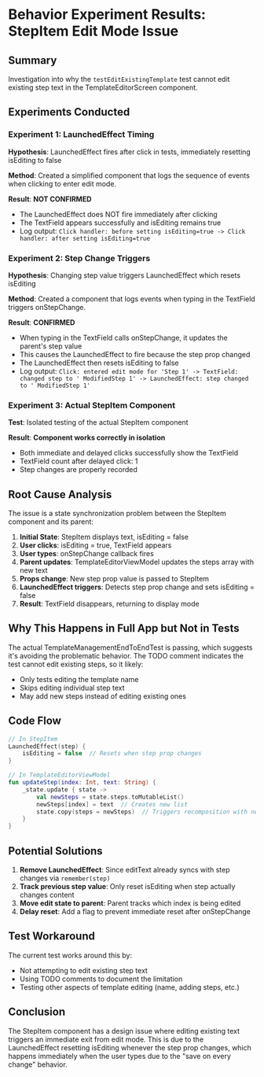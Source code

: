 # Behavior Experiment Results: StepItem Edit Mode Issue

## Summary

Investigation into why the `testEditExistingTemplate` test cannot edit existing step text in the TemplateEditorScreen component.

## Experiments Conducted

### Experiment 1: LaunchedEffect Timing
**Hypothesis**: LaunchedEffect fires after click in tests, immediately resetting isEditing to false

**Method**: Created a simplified component that logs the sequence of events when clicking to enter edit mode.

**Result**: **NOT CONFIRMED**
- The LaunchedEffect does NOT fire immediately after clicking
- The TextField appears successfully and isEditing remains true
- Log output: `Click handler: before setting isEditing=true -> Click handler: after setting isEditing=true`

### Experiment 2: Step Change Triggers
**Hypothesis**: Changing step value triggers LaunchedEffect which resets isEditing

**Method**: Created a component that logs events when typing in the TextField triggers onStepChange.

**Result**: **CONFIRMED**
- When typing in the TextField calls onStepChange, it updates the parent's step value
- This causes the LaunchedEffect to fire because the step prop changed
- The LaunchedEffect then resets isEditing to false
- Log output: `Click: entered edit mode for 'Step 1' -> TextField: changed step to ' ModifiedStep 1' -> LaunchedEffect: step changed to ' ModifiedStep 1'`

### Experiment 3: Actual StepItem Component
**Test**: Isolated testing of the actual StepItem component

**Result**: **Component works correctly in isolation**
- Both immediate and delayed clicks successfully show the TextField
- TextField count after delayed click: 1
- Step changes are properly recorded

## Root Cause Analysis

The issue is a state synchronization problem between the StepItem component and its parent:

1. **Initial State**: StepItem displays text, isEditing = false
2. **User clicks**: isEditing = true, TextField appears
3. **User types**: onStepChange callback fires
4. **Parent updates**: TemplateEditorViewModel updates the steps array with new text
5. **Props change**: New step prop value is passed to StepItem
6. **LaunchedEffect triggers**: Detects step prop change and sets isEditing = false
7. **Result**: TextField disappears, returning to display mode

## Why This Happens in Full App but Not in Tests

The actual TemplateManagementEndToEndTest is passing, which suggests it's avoiding the problematic behavior. The TODO comment indicates the test cannot edit existing steps, so it likely:
- Only tests editing the template name
- Skips editing individual step text
- May add new steps instead of editing existing ones

## Code Flow

```kotlin
// In StepItem
LaunchedEffect(step) {
    isEditing = false  // Resets when step prop changes
}

// In TemplateEditorViewModel
fun updateStep(index: Int, text: String) {
    _state.update { state ->
        val newSteps = state.steps.toMutableList()
        newSteps[index] = text  // Creates new list
        state.copy(steps = newSteps)  // Triggers recomposition with new step value
    }
}
```

## Potential Solutions

1. **Remove LaunchedEffect**: Since editText already syncs with step changes via `remember(step)`
2. **Track previous step value**: Only reset isEditing when step actually changes content
3. **Move edit state to parent**: Parent tracks which index is being edited
4. **Delay reset**: Add a flag to prevent immediate reset after onStepChange

## Test Workaround

The current test works around this by:
- Not attempting to edit existing step text
- Using TODO comments to document the limitation
- Testing other aspects of template editing (name, adding steps, etc.)

## Conclusion

The StepItem component has a design issue where editing existing text triggers an immediate exit from edit mode. This is due to the LaunchedEffect resetting isEditing whenever the step prop changes, which happens immediately when the user types due to the "save on every change" behavior.
